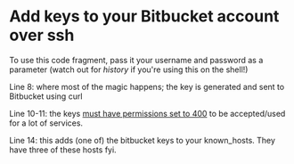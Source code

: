 # Add keys to your Bitbucket account over ssh

To use this code fragment, pass it your username and password as a parameter (watch out for *history* if you're using this on the shell!)

Line 8: where most of the magic happens; the key is generated and sent to Bitbucket using curl

Line 10-11: the keys [must have permissions set to 400](https://stackoverflow.com/questions/8193768/trying-to-ssh-into-an-amazon-ec2-instance-permission-error) to be accepted/used for a lot of services.

Line 14: this adds (one of) the bitbucket keys to your known_hosts. They have three of these hosts fyi.
